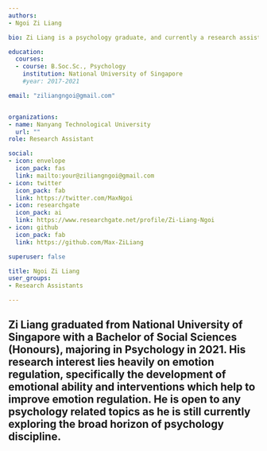 ```yaml
---
authors:
- Ngoi Zi Liang

bio: Zi Liang is a psychology graduate, and currently a research assistant at the Clinical Brain Lab in NTU.

education:
  courses:
  - course: B.Soc.Sc., Psychology
    institution: National University of Singapore
    #year: 2017-2021

email: "ziliangngoi@gmail.com"


organizations:
- name: Nanyang Technological University
  url: ""
role: Research Assistant

social:
- icon: envelope
  icon_pack: fas
  link: mailto:your@ziliangngoi@gmail.com
- icon: twitter
  icon_pack: fab
  link: https://twitter.com/MaxNgoi
- icon: researchgate
  icon_pack: ai
  link: https://www.researchgate.net/profile/Zi-Liang-Ngoi
- icon: github
  icon_pack: fab
  link: https://github.com/Max-ZiLiang

superuser: false

title: Ngoi Zi Liang
user_groups:
- Research Assistants

---
```

Zi Liang graduated from National University of Singapore with a Bachelor of Social Sciences (Honours), majoring in Psychology in 2021. His research interest lies heavily on emotion regulation, specifically the development of emotional ability and interventions which help to improve emotion regulation. He is open to any psychology related topics as he is still currently exploring the broad horizon of psychology discipline.
--- 
